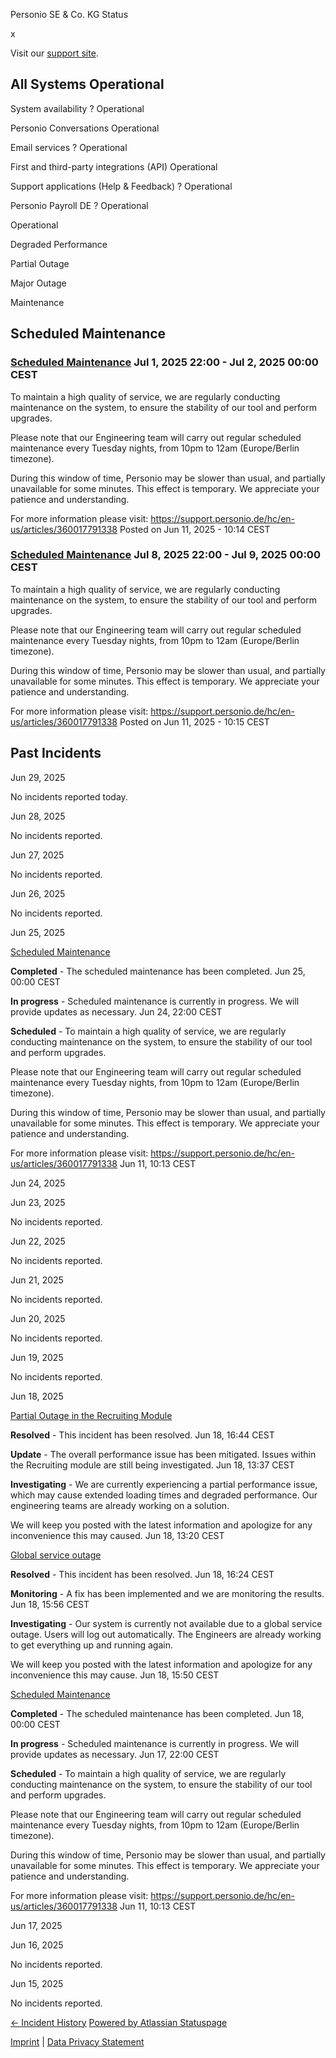Personio SE & Co. KG Status

[](https://www.personio.de/)

[](https://status.personio.de/#)

[](https://status.personio.de/#updates-dropdown-support)  x

 Visit our [support site](https://support.personio.de/hc/en-us).

 All Systems Operational
----------

 System availability ?  Operational

 Personio Conversations  Operational

 Email services ?  Operational

 First and third-party integrations (API)  Operational

 Support applications (Help & Feedback) ?  Operational

 Personio Payroll DE ?  Operational

 Operational

 Degraded Performance

 Partial Outage

 Major Outage

 Maintenance

Scheduled Maintenance
----------

### [Scheduled Maintenance](https://status.personio.de/incidents/glt1m3tq08vt)  Jul  1, 2025 22:00 - Jul  2, 2025 00:00 CEST  ###

To maintain a high quality of service, we are regularly conducting maintenance on the system, to ensure the stability of our tool and perform upgrades.

Please note that our Engineering team will carry out regular scheduled maintenance every Tuesday nights, from 10pm to 12am (Europe/Berlin timezone).

During this window of time, Personio may be slower than usual, and partially unavailable for some minutes. This effect is temporary. We appreciate your patience and understanding.

For more information please visit: <https://support.personio.de/hc/en-us/articles/360017791338>
Posted on Jun 11, 2025 - 10:14 CEST

### [Scheduled Maintenance](https://status.personio.de/incidents/5zfpd2zz9z5p)  Jul  8, 2025 22:00 - Jul  9, 2025 00:00 CEST  ###

To maintain a high quality of service, we are regularly conducting maintenance on the system, to ensure the stability of our tool and perform upgrades.

Please note that our Engineering team will carry out regular scheduled maintenance every Tuesday nights, from 10pm to 12am (Europe/Berlin timezone).

During this window of time, Personio may be slower than usual, and partially unavailable for some minutes. This effect is temporary. We appreciate your patience and understanding.

For more information please visit: <https://support.personio.de/hc/en-us/articles/360017791338>
Posted on Jun 11, 2025 - 10:15 CEST

Past Incidents
----------

Jun 29, 2025

No incidents reported today.

Jun 28, 2025

No incidents reported.

Jun 27, 2025

No incidents reported.

Jun 26, 2025

No incidents reported.

Jun 25, 2025

[Scheduled Maintenance](https://status.personio.de/incidents/xjh2whjp1yq5)

**Completed** - The scheduled maintenance has been completed.
 Jun 25, 00:00 CEST

**In progress** - Scheduled maintenance is currently in progress. We will provide updates as necessary.
 Jun 24, 22:00 CEST

**Scheduled** - To maintain a high quality of service, we are regularly conducting maintenance on the system, to ensure the stability of our tool and perform upgrades.

Please note that our Engineering team will carry out regular scheduled maintenance every Tuesday nights, from 10pm to 12am (Europe/Berlin timezone).

During this window of time, Personio may be slower than usual, and partially unavailable for some minutes. This effect is temporary. We appreciate your patience and understanding.

For more information please visit: <https://support.personio.de/hc/en-us/articles/360017791338>
 Jun 11, 10:13 CEST

Jun 24, 2025

Jun 23, 2025

No incidents reported.

Jun 22, 2025

No incidents reported.

Jun 21, 2025

No incidents reported.

Jun 20, 2025

No incidents reported.

Jun 19, 2025

No incidents reported.

Jun 18, 2025

[Partial Outage in the Recruiting Module](https://status.personio.de/incidents/z15vkfgdvx72)

**Resolved** - This incident has been resolved.
 Jun 18, 16:44 CEST

**Update** - The overall performance issue has been mitigated. Issues within the Recruiting module are still being investigated.
 Jun 18, 13:37 CEST

**Investigating** - We are currently experiencing a partial performance issue, which may cause extended loading times and degraded performance. Our engineering teams are already working on a solution.

We will keep you posted with the latest information and apologize for any inconvenience this may caused.
 Jun 18, 13:20 CEST

[Global service outage](https://status.personio.de/incidents/sl5vt8hsn7br)

**Resolved** - This incident has been resolved.
 Jun 18, 16:24 CEST

**Monitoring** - A fix has been implemented and we are monitoring the results.
 Jun 18, 15:56 CEST

**Investigating** - Our system is currently not available due to a global service outage. Users will log out automatically. The Engineers are already working to get everything up and running again.

We will keep you posted with the latest information and apologize for any inconvenience this may cause.
 Jun 18, 15:50 CEST

[Scheduled Maintenance](https://status.personio.de/incidents/n2r3ls59ztby)

**Completed** - The scheduled maintenance has been completed.
 Jun 18, 00:00 CEST

**In progress** - Scheduled maintenance is currently in progress. We will provide updates as necessary.
 Jun 17, 22:00 CEST

**Scheduled** - To maintain a high quality of service, we are regularly conducting maintenance on the system, to ensure the stability of our tool and perform upgrades.

Please note that our Engineering team will carry out regular scheduled maintenance every Tuesday nights, from 10pm to 12am (Europe/Berlin timezone).

During this window of time, Personio may be slower than usual, and partially unavailable for some minutes. This effect is temporary. We appreciate your patience and understanding.

For more information please visit: <https://support.personio.de/hc/en-us/articles/360017791338>
 Jun 11, 10:13 CEST

Jun 17, 2025

Jun 16, 2025

No incidents reported.

Jun 15, 2025

No incidents reported.

[← Incident History](https://status.personio.de/history) [Powered by Atlassian Statuspage](https://www.atlassian.com/software/statuspage?utm_campaign=status.personio.de&utm_content=SP-notifications&utm_medium=powered-by&utm_source=inapp)

[Imprint](https://www.personio.de/impressum/) | [Data Privacy Statement](https://www.personio.de/datenschutzerklaerung/)
